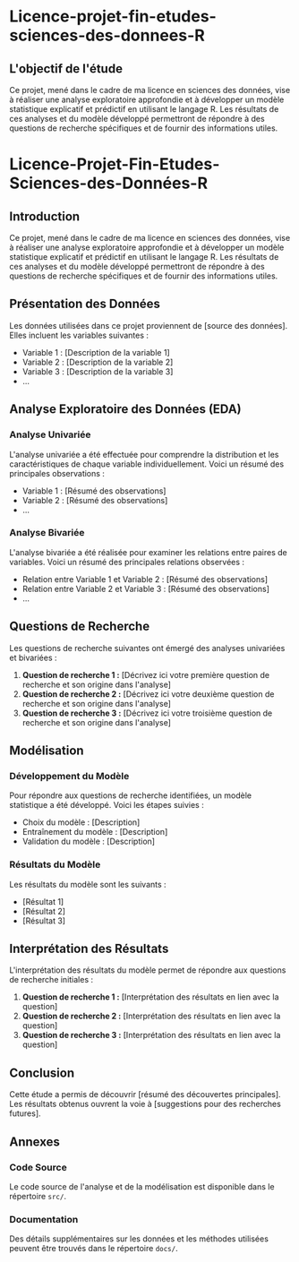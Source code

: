 # Licence-projet-fin-etudes-sciences-des-donnees-R

## L'objectif de l'étude
Ce projet, mené dans le cadre de ma licence en sciences des données, vise à réaliser une analyse exploratoire approfondie et à développer un modèle statistique explicatif et prédictif en utilisant le langage R. Les résultats de ces analyses et du modèle développé permettront de répondre à des questions de recherche spécifiques et de fournir des informations utiles.

# Licence-Projet-Fin-Etudes-Sciences-des-Données-R

## Introduction
Ce projet, mené dans le cadre de ma licence en sciences des données, vise à réaliser une analyse exploratoire approfondie et à développer un modèle statistique explicatif et prédictif en utilisant le langage R. Les résultats de ces analyses et du modèle développé permettront de répondre à des questions de recherche spécifiques et de fournir des informations utiles.

## Présentation des Données
Les données utilisées dans ce projet proviennent de [source des données]. Elles incluent les variables suivantes :
- Variable 1 : [Description de la variable 1]
- Variable 2 : [Description de la variable 2]
- Variable 3 : [Description de la variable 3]
- ...

## Analyse Exploratoire des Données (EDA)
### Analyse Univariée
L'analyse univariée a été effectuée pour comprendre la distribution et les caractéristiques de chaque variable individuellement. Voici un résumé des principales observations :
- Variable 1 : [Résumé des observations]
- Variable 2 : [Résumé des observations]
- ...

### Analyse Bivariée
L'analyse bivariée a été réalisée pour examiner les relations entre paires de variables. Voici un résumé des principales relations observées :
- Relation entre Variable 1 et Variable 2 : [Résumé des observations]
- Relation entre Variable 2 et Variable 3 : [Résumé des observations]
- ...

## Questions de Recherche
Les questions de recherche suivantes ont émergé des analyses univariées et bivariées :
1. **Question de recherche 1 :** [Décrivez ici votre première question de recherche et son origine dans l'analyse]
2. **Question de recherche 2 :** [Décrivez ici votre deuxième question de recherche et son origine dans l'analyse]
3. **Question de recherche 3 :** [Décrivez ici votre troisième question de recherche et son origine dans l'analyse]

## Modélisation
### Développement du Modèle
Pour répondre aux questions de recherche identifiées, un modèle statistique a été développé. Voici les étapes suivies :
- Choix du modèle : [Description]
- Entraînement du modèle : [Description]
- Validation du modèle : [Description]

### Résultats du Modèle
Les résultats du modèle sont les suivants :
- [Résultat 1]
- [Résultat 2]
- [Résultat 3]

## Interprétation des Résultats
L'interprétation des résultats du modèle permet de répondre aux questions de recherche initiales :
1. **Question de recherche 1 :** [Interprétation des résultats en lien avec la question]
2. **Question de recherche 2 :** [Interprétation des résultats en lien avec la question]
3. **Question de recherche 3 :** [Interprétation des résultats en lien avec la question]

## Conclusion
Cette étude a permis de découvrir [résumé des découvertes principales]. Les résultats obtenus ouvrent la voie à [suggestions pour des recherches futures].

## Annexes
### Code Source
Le code source de l'analyse et de la modélisation est disponible dans le répertoire `src/`.

### Documentation
Des détails supplémentaires sur les données et les méthodes utilisées peuvent être trouvés dans le répertoire `docs/`.

